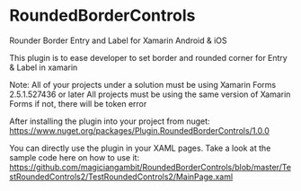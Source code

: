 # RoundedBorderControls

Rounder Border Entry and Label for Xamarin Android &amp; iOS

This plugin is to ease developer to set border and rounded corner for Entry & Label in xamarin

Note: All of your projects under a solution must be using Xamarin Forms 2.5.1.527436 or later
All projects must be using the same version of Xamarin Forms if not, there will be token error

After installing the plugin into your project from nuget: https://www.nuget.org/packages/Plugin.RoundedBorderControls/1.0.0

You can directly use the plugin in your XAML pages.
Take a look at the sample code here on how to use it: 
https://github.com/magiciangambit/RoundedBorderControls/blob/master/TestRoundedControls2/TestRoundedControls2/MainPage.xaml
